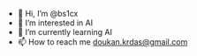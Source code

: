 - 👋 Hi, I’m @bs1cx
- 👀 I’m interested in AI
- 🌱 I’m currently learning AI      
- 📫 How to reach me doukan.krdas@gmail.com
<!---
bs1cx/bs1cx is a ✨ special ✨ repository because its `README.md` (this file) appears on your GitHub profile.
You can click the Preview link to take a look at your changes.
--->

